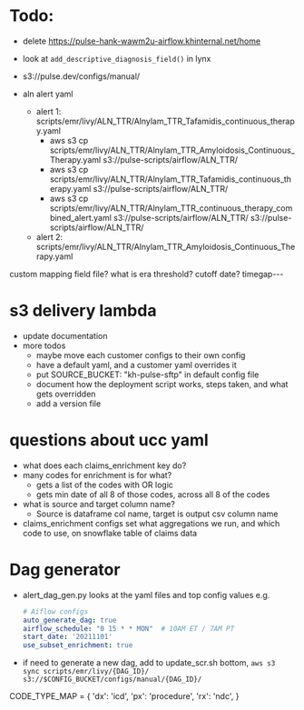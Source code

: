 # Todo:
* delete https://pulse-hank-wawm2u-airflow.khinternal.net/home
* look at `add_descriptive_diagnosis_field()` in lynx

* s3://pulse.dev/configs/manual/
* aln alert yaml
  - alert 1: scripts/emr/livy/ALN_TTR/Alnylam_TTR_Tafamidis_continuous_therapy.yaml
    - aws s3 cp scripts/emr/livy/ALN_TTR/Alnylam_TTR_Amyloidosis_Continuous_Therapy.yaml    s3://pulse-scripts/airflow/ALN_TTR/
    - aws s3 cp scripts/emr/livy/ALN_TTR/Alnylam_TTR_Tafamidis_continuous_therapy.yaml      s3://pulse-scripts/airflow/ALN_TTR/
    - aws s3 cp scripts/emr/livy/ALN_TTR/Alnylam_TTR_continuous_therapy_combined_alert.yaml s3://pulse-scripts/airflow/ALN_TTR/
 s3://pulse-scripts/airflow/ALN_TTR/
  - alert 2: scripts/emr/livy/ALN_TTR/Alnylam_TTR_Amyloidosis_Continuous_Therapy.yaml

custom mapping field file?
what is era threshold? cutoff date? timegap---

# s3 delivery lambda
* update documentation
* more todos
  - maybe move each customer configs to their own config
  - have a default yaml, and a customer yaml overrides it
  - put SOURCE_BUCKET: "kh-pulse-sftp" in default config file 
  - document how the deployment script works, steps taken, and what gets overridden
  - add a version file

# questions about ucc yaml
* what does each claims_enrichment key do?
* many codes for enrichment is for what?
  - gets a list of the codes with OR logic
  - gets min date of all 8 of those codes, across all 8 of the codes
* what is source and target column name?
  - Source is dataframe col name, target is output csv column name
* claims_enrichment configs set what aggregations we run, and which code to use, on snowflake table of claims data


# Dag generator
* alert_dag_gen.py looks at the yaml files and top config values e.g.
  ```yaml
  # Aiflow configs
  auto_generate_dag: true
  airflow_schedule: "0 15 * * MON"  # 10AM ET / 7AM PT
  start_date: '20211101'
  use_subset_enrichment: true
  ```
* if need to generate a new dag, add to update_scr.sh bottom, `aws s3 sync scripts/emr/livy/{DAG_ID}/ s3://$CONFIG_BUCKET/configs/manual/{DAG_ID}/`   

CODE_TYPE_MAP = {
    'dx': 'icd',
    'px': 'procedure',
    'rx': 'ndc',
}